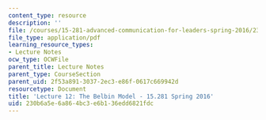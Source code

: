 ```yaml
---
content_type: resource
description: ''
file: /courses/15-281-advanced-communication-for-leaders-spring-2016/230b6a5e6a864bc3e6b136edd6821fdc_MIT15_281S16_Lec12.pdf
file_type: application/pdf
learning_resource_types:
- Lecture Notes
ocw_type: OCWFile
parent_title: Lecture Notes
parent_type: CourseSection
parent_uid: 2f53a891-3037-2ec3-e86f-0617c669942d
resourcetype: Document
title: 'Lecture 12: The Belbin Model - 15.281 Spring 2016'
uid: 230b6a5e-6a86-4bc3-e6b1-36edd6821fdc
---
```

